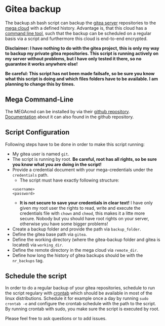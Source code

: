 # Gitea backup
The backup.sh bash script can backup the [gitea server](https://gitea.io/en-us/) repositories to the [mega cloud](https://mega.nz/) with a defined history. Advantage is, that this cloud has a [command line tool](https://mega.nz/cmd), such that the backup can be scheduled on a regular basis via a script and furthermore this cloud is end-to-end encrypted.

**Disclaimer: I have nothing to do with the gitea project, this is only my way to backup my private gitea repositories. This script is running actively on my server without problems, but I have only tested it there, so no guarantee it works anywhere else!**  

**Be careful: This script has not been made failsafe, so be sure you know what this script is doing and which files folders have to be available. I am planning to change this by times.**

## Mega Command-Line
The MEGAcmd can be installed by via their [github repository](https://github.com/meganz/MEGAcmd). [Documentation](https://github.com/meganz/MEGAcmd/blob/master/UserGuide.md) about it can also found in the github repository.

## Script Configuration
Following steps have to be done in order to make this script running:
* My gitea user is named `git`.
* The script is running by root. **Be careful, root has all rights, so be sure you know what you are doing in the script!**
* Provide a credential document with your mega-credentials under the `credentials` path.
  * The script must have exactly following structure:
  ```
  <username>
  <password>
  ```
  * **It is not secure to save your credentials in clear text!** I have only given my root user the rights to read, write and execute the credentials file with `chown` and `chmod`, this makes it a litte more secure. Nobody but you should have root rights on your server, otherwise you have some bigger problems!
* Create a backup folder and provide the path via `backup_folder`.
* Define the gitea base path via `gitea`.
* Define the working directory (where the gitea-backup folder and gitea is located) via `working_dir`.
* Define the remote directory in the mega cloud via `remote_dir`.
* Define how long the history of gitea backups should be with the `nr_backups` tag.

## Schedule the script
In order to do a regular backup of your gitea repositories, schedule to run the script regulary with [crontab](https://www.man7.org/linux/man-pages/man5/crontab.5.html) which should be available in most of the linux distributions. Schedule it for example once a day by running `sudo crontab -e` and configure the crontab schedule with the path to the script. By running crontab with sudo, you make sure the script is executed by root.  

Please feel free to ask questions or to add issues.
